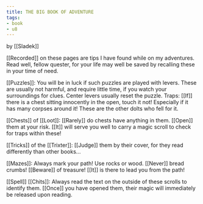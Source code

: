 ```yaml
---
title: THE BIG BOOK OF ADVENTURE
tags:
- book
- u8
---
```


by [[Sladek]]  
  
[[Recorded]] on these pages are tips I have found while on my adventures. Read well, fellow quester, for your life may well be saved by recalling these in your time of need.  
  
[[Puzzles]]: You will be in luck if such puzzles are played with levers. These are usually not harmful, and require little time, if you watch your surroundings for clues. Center levers usually reset the puzzle. Traps: [[If]] there is a chest sitting innocently in the open, touch it not! Especially if it has many corpses around it! These are the other dolts who fell for it.  
  
[[Chests]] of [[Loot]]: [[Rarely]] do chests have anything in them. [[Open]] them at your risk. [[It]] will serve you well to carry a magic scroll to check for traps within these!  
  
[[Tricks]] of the [[Trixter]]: [[Judge]] them by their cover, for they read differently than other books...  
  
[[Mazes]]: Always mark your path! Use rocks or wood. [[Never]] bread crumbs! [[Beware]] of treasure! [[It]] is there to lead you from the path!  
  
[[Spell]] [[Chits]]: Always read the text on the outside of these scrolls to identify them. [[Once]] you have opened them, their magic will immediately be released upon reading.  